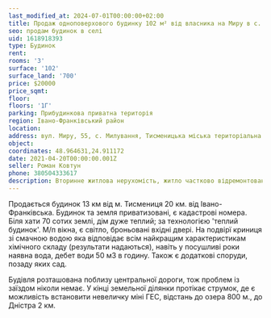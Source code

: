 ```yaml
---
last_modified_at: 2024-07-01T00:00:00+02:00
title: Продаж одноповерхового будинку 102 м² від власника на Миру в с. Милування
seo: продам будинок в селі
uid: 1618918393
type: Будинок
rent:
rooms: '3'
surface: '102'
surface_land: '700'
price: $20000
price_sqmt:
floor:
floors: '1Г'
parking: Прибудинкова приватна територія
region: Івано-Франківський район
location:
address: вул. Миру, 55, c. Милування, Тисменицька міська територіальна громада
object:
coordinates: 48.964631,24.911172
date: 2021-04-20T00:00:00.001Z
seller: Роман Ковтун
phone: 380504333617
description: Вторинне житлова нерухомість, житло частково відремонтоване придатне для проживання
---
```


Продається будинок 13 км від м. Тисмениця 20 км. від Івано-Франківська. Будинок та земля приватизовані, є кадастрові номера. Біля хати 70 сотих землі, дім дуже теплий; за технологією 'теплий будинок'. М/п вікна, є світло, броньовані вхідні двері. На подвірї криниця зі смачною водою яка відповідає всім найкращим характеристикам хімічного складу (результати надаються), навіть у посушливі роки наявна вода, дебет води 50 м3 в годину. Також є додаткові споруди, позаду яких сад.

Будівля розташована поблизу центральної дороги, тож проблем із заїздом ніколи немає. У кінці земельної ділянки протікає струмок, де є можливість встановити невеличку міні ГЕС, відстань до озера 800 м., до Дністра 2 км.
